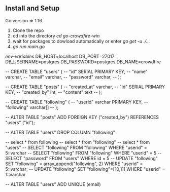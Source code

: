 ## Install and Setup
Go version => 1.16

1. Clone the repo
2. cd into the directory *cd go-crowdfire-win*
3. wait for packages to dowload automatically or enter *go get -u ./...*
4. *go run main.go*

*env-variables*
DB_HOST=localhost
DB_PORT=27017
DB_USERNAME=postgres
DB_PASSWORD=postgres
DB_NAME=crowdfire

-- CREATE TABLE "users" (
--   "id" SERIAL PRIMARY KEY,
--   "name" varchar,
--   "email" varchar,
--   "password" varchar,
-- );

-- CREATE TABLE "posts" (
--   "created_at" varchar,
--   "id" SERIAL PRIMARY KEY,
--   "created_by" int,
--   "content" text
-- );

-- CREATE TABLE "following" (
--   "userid" varchar PRIMARY KEY,
--   "following" varchar[]
-- );

-- ALTER TABLE "posts" ADD FOREIGN KEY ("created_by") REFERENCES "users" ("id");


-- ALTER TABLE "users" DROP COLUMN "following"

-- select * from following
-- select * from "following"
-- select * from "users"
-- SELECT "following" FROM "following" WHERE "userid" = 5::varchar
-- SELECT "following" FROM "following" WHERE "userid" = 5
-- SELECT "password" FROM "users" WHERE id = 5
-- UPDATE "following" SET "following" = array_append("following", 2) WHERE "userid" = 5::varchar;
-- UPDATE "following" SET "following"=[10,11] WHERE "userid" = 1::varchar

-- ALTER TABLE "users" ADD UNIQUE (email)
